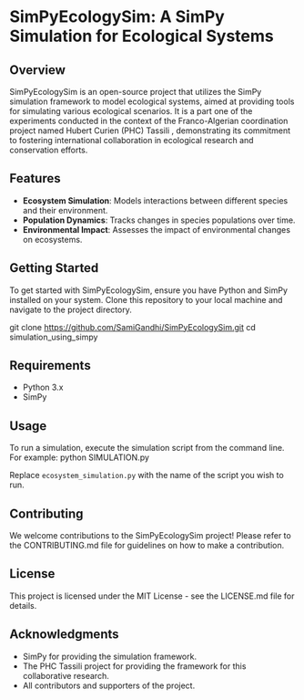 # SimPyEcologySim: A SimPy Simulation for Ecological Systems

## Overview
SimPyEcologySim is an open-source project that utilizes the SimPy simulation framework to model ecological systems, aimed at providing tools for simulating various ecological scenarios. It is a part one of the experiments conducted in the context of the Franco-Algerian coordination project named Hubert Curien (PHC) Tassili , demonstrating its commitment to fostering international collaboration in ecological research and conservation efforts.

## Features
- **Ecosystem Simulation**: Models interactions between different species and their environment.
- **Population Dynamics**: Tracks changes in species populations over time.
- **Environmental Impact**: Assesses the impact of environmental changes on ecosystems.

## Getting Started
To get started with SimPyEcologySim, ensure you have Python and SimPy installed on your system. Clone this repository to your local machine and navigate to the project directory.

git clone https://github.com/SamiGandhi/SimPyEcologySim.git
cd simulation_using_simpy

## Requirements
- Python 3.x
- SimPy

## Usage
To run a simulation, execute the simulation script from the command line. For example:
python SIMULATION.py

Replace `ecosystem_simulation.py` with the name of the script you wish to run.

## Contributing
We welcome contributions to the SimPyEcologySim project! Please refer to the CONTRIBUTING.md file for guidelines on how to make a contribution.

## License
This project is licensed under the MIT License - see the LICENSE.md file for details.

## Acknowledgments
- SimPy for providing the simulation framework.
- The PHC Tassili project for providing the framework for this collaborative research.
- All contributors and supporters of the project.
